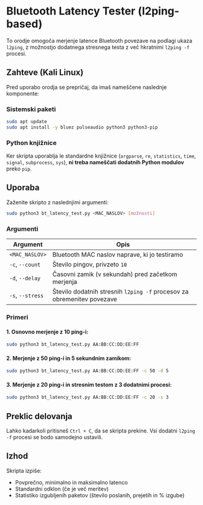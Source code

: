 
# Bluetooth Latency Tester (l2ping-based)

To orodje omogoča merjenje latence Bluetooth povezave na podlagi ukaza `l2ping`, z možnostjo dodatnega stresnega testa z več hkratnimi `l2ping -f` procesi.

## Zahteve (Kali Linux)

Pred uporabo orodja se prepričaj, da imaš nameščene naslednje komponente:

### Sistemski paketi
```bash
sudo apt update
sudo apt install -y bluez pulseaudio python3 python3-pip
```

### Python knjižnice
Ker skripta uporablja le standardne knjižnice (`argparse`, `re`, `statistics`, `time`, `signal`, `subprocess`, `sys`), **ni treba nameščati dodatnih Python modulov** preko `pip`.

## Uporaba

Zaženite skripto z naslednjimi argumenti:

```bash
sudo python3 bt_latency_test.py <MAC_NASLOV> [možnosti]
```

### Argumenti

| Argument | Opis |
|---------|------|
| `<MAC_NASLOV>` | Bluetooth MAC naslov naprave, ki jo testiramo |
| `-c`, `--count` | Število pingov, privzeto `10` |
| `-d`, `--delay` | Časovni zamik (v sekundah) pred začetkom merjenja |
| `-s`, `--stress` | Število dodatnih stresnih `l2ping -f` procesov za obremenitev povezave |

### Primeri

#### 1. Osnovno merjenje z 10 ping-i:
```bash
sudo python3 bt_latency_test.py AA:BB:CC:DD:EE:FF
```

#### 2. Merjenje z 50 ping-i in 5 sekundnim zamikom:
```bash
sudo python3 bt_latency_test.py AA:BB:CC:DD:EE:FF -c 50 -d 5
```

#### 3. Merjenje z 20 ping-i in stresnim testom z 3 dodatnimi procesi:
```bash
sudo python3 bt_latency_test.py AA:BB:CC:DD:EE:FF -c 20 -s 3
```

## Preklic delovanja

Lahko kadarkoli pritisneš `Ctrl + C`, da se skripta prekine. Vsi dodatni `l2ping -f` procesi se bodo samodejno ustavili.

## Izhod

Skripta izpiše:
- Povprečno, minimalno in maksimalno latenco
- Standardni odklon (če je več meritev)
- Statistiko izgubljenih paketov (število poslanih, prejetih in % izgube)